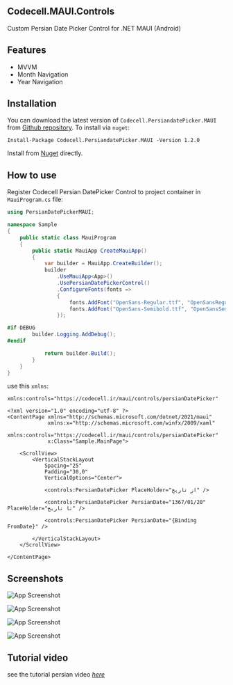 ## Codecell.MAUI.Controls
Custom Persian Date Picker Control for .NET MAUI (Android)

## Features

- MVVM
- Month Navigation
- Year Navigation

## Installation
You can download the latest version of `Codecell.PersiandatePicker.MAUI` from [Github repository](https://github.com/codecellir/Codecell.MAUI.Controls).
To install via `nuget`:
```
Install-Package Codecell.PersiandatePicker.MAUI -Version 1.2.0
```
Install from [Nuget](https://www.nuget.org/packages/Codecell.PersiandatePicker.MAUI) directly.

## How to use
Register Codecell Persian DatePicker Control to project container in `MauiProgram.cs` file:
``` C#
using PersianDatePickerMAUI;

namespace Sample
{
    public static class MauiProgram
    {
        public static MauiApp CreateMauiApp()
        {
            var builder = MauiApp.CreateBuilder();
            builder
                .UseMauiApp<App>()
                .UsePersianDatePickerControl()
                .ConfigureFonts(fonts =>
                {
                    fonts.AddFont("OpenSans-Regular.ttf", "OpenSansRegular");
                    fonts.AddFont("OpenSans-Semibold.ttf", "OpenSansSemibold");
                });

#if DEBUG
		builder.Logging.AddDebug();
#endif

            return builder.Build();
        }
    }
}
```

use this `xmlns`:
```
xmlns:controls="https://codecell.ir/maui/controls/persianDatePicker"
```
``` XAML
<?xml version="1.0" encoding="utf-8" ?>
<ContentPage xmlns="http://schemas.microsoft.com/dotnet/2021/maui"
             xmlns:x="http://schemas.microsoft.com/winfx/2009/xaml"
             xmlns:controls="https://codecell.ir/maui/controls/persianDatePicker"
             x:Class="Sample.MainPage">

    <ScrollView>
        <VerticalStackLayout
            Spacing="25"
            Padding="30,0"
            VerticalOptions="Center">

            <controls:PersianDatePicker PlaceHolder="از تاریخ" /> 

            <controls:PersianDatePicker PersianDate="1367/01/20" PlaceHolder="تا تاریخ" />

            <controls:PersianDatePicker PersianDate="{Binding FromDate}" />

        </VerticalStackLayout>
    </ScrollView>

</ContentPage>

```


## Screenshots

![App Screenshot](https://github.com/codecellir/Codecell.MAUI.Controls/blob/master/screenshots/screen_1.png?raw=true)

![App Screenshot](https://github.com/codecellir/Codecell.MAUI.Controls/blob/master/screenshots/screen_year_navigate_2.png?raw=true)

![App Screenshot](https://github.com/codecellir/Codecell.MAUI.Controls/blob/master/screenshots/screen_dark_1.png?raw=true)

![App Screenshot](https://github.com/codecellir/Codecell.MAUI.Controls/blob/master/screenshots/screen_dark_2.png?raw=true)


## Tutorial video
see the tutorial persian video *[here](https://codecell.ir/course/d85e)* 